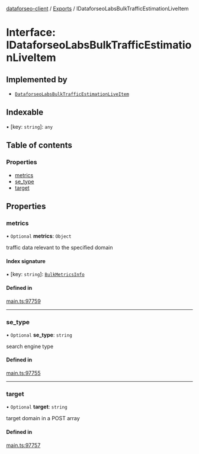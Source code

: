 [dataforseo-client](../README.md) / [Exports](../modules.md) / IDataforseoLabsBulkTrafficEstimationLiveItem

# Interface: IDataforseoLabsBulkTrafficEstimationLiveItem

## Implemented by

- [`DataforseoLabsBulkTrafficEstimationLiveItem`](../classes/DataforseoLabsBulkTrafficEstimationLiveItem.md)

## Indexable

▪ [key: `string`]: `any`

## Table of contents

### Properties

- [metrics](IDataforseoLabsBulkTrafficEstimationLiveItem.md#metrics)
- [se\_type](IDataforseoLabsBulkTrafficEstimationLiveItem.md#se_type)
- [target](IDataforseoLabsBulkTrafficEstimationLiveItem.md#target)

## Properties

### metrics

• `Optional` **metrics**: `Object`

traffic data relevant to the specified domain

#### Index signature

▪ [key: `string`]: [`BulkMetricsInfo`](../classes/BulkMetricsInfo.md)

#### Defined in

[main.ts:97759](https://github.com/dataforseo/TypeScriptClient/blob/7ca1aa4/main.ts#L97759)

___

### se\_type

• `Optional` **se\_type**: `string`

search engine type

#### Defined in

[main.ts:97755](https://github.com/dataforseo/TypeScriptClient/blob/7ca1aa4/main.ts#L97755)

___

### target

• `Optional` **target**: `string`

target domain in a POST array

#### Defined in

[main.ts:97757](https://github.com/dataforseo/TypeScriptClient/blob/7ca1aa4/main.ts#L97757)
